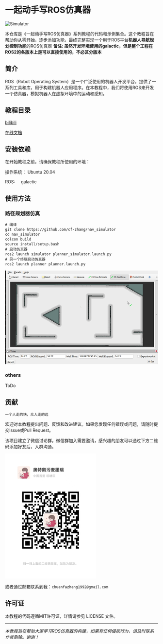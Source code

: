 # 一起动手写ROS仿真器
![Simulator](source/images/simulator.png)

本仓库是《一起动手写ROS仿真器》系列教程的代码和示例集合。这个教程旨在帮助你从零开始，逐步添加功能，最终完整实现一个用于ROS平台**机器人导航规划控制功能**的ROS仿真器
**备注: 虽然开发环境使用的galactic，但是整个工程在ROS2的各版本上是可以直接使用的，不必区分版本**

## 简介
ROS（Robot Operating System）是一个广泛使用的机器人开发平台，提供了一系列工具和库，用于构建机器人应用程序。在本教程中，我们将使用ROS来开发一个仿真器，模拟机器人在虚拟环境中的运动和感知。

## 教程目录

[bilibili](https://space.bilibili.com/554016964/channel/collectiondetail?sid=1560370)

[在线文档](https://nav-simulator.readthedocs.io/en/latest/)

## 安装依赖
在开始教程之前，请确保教程所使用的环境：

操作系统：  Ubuntu 20.04

ROS:&nbsp;&nbsp;&nbsp;&nbsp; galactic




## 使用方法

### 路径规划器仿真
```
# 编译
git clone https://github.com/cf-zhang/nav_simulator
cd nav_simulator
colcon build
source install/setup.bash
# 启动仿真器
ros2 launch simulator planner_simulator.launch.py
# 另一个终端启动仿真器
ros2 launch planner planner.launch.py
```
![planner](./source/images/planner_bridge.gif)

### others
ToDo


## 贡献
`一个人走的快，众人走的远`

欢迎对本教程提出问题、反馈和改进建议。如果您发现任何错误或问题，请随时提交Issue或Pull Request。

该项目建立了微信讨论群，微信群加入需要邀请，感兴趣的朋友可以通过下方二维码添加好友后，入群沟通。

<img src="./source/images/vx.jpg" alt="微信" width="300">

或者通过邮箱联系到我：` chuanfazhang1992@gmail.com `

## 许可证
本教程的代码遵循MIT许可证，详情请参见 LICENSE 文件。

---

*本教程旨在帮助大家学习ROS仿真器的构建，如果有任何侵权行为，请及时联系作者删除。谢谢！*

